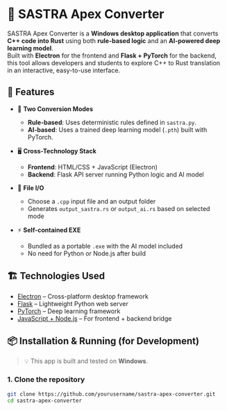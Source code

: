 # 🚀 SASTRA Apex Converter

SASTRA Apex Converter is a **Windows desktop application** that converts **C++ code into Rust** using both **rule-based logic** and an **AI-powered deep learning model**.  
Built with **Electron** for the frontend and **Flask + PyTorch** for the backend, this tool allows developers and students to explore C++ to Rust translation in an interactive, easy-to-use interface.

## 🧠 Features

- 🔄 **Two Conversion Modes**
  - **Rule-based**: Uses deterministic rules defined in `sastra.py`.
  - **AI-based**: Uses a trained deep learning model (`.pth`) built with PyTorch.

- 🖥️ **Cross-Technology Stack**
  - **Frontend**: HTML/CSS + JavaScript (Electron)
  - **Backend**: Flask API server running Python logic and AI model

- 📁 **File I/O**
  - Choose a `.cpp` input file and an output folder
  - Generates `output_sastra.rs` or `output_ai.rs` based on selected mode

- ⚡ **Self-contained EXE**
  - Bundled as a portable `.exe` with the AI model included
  - No need for Python or Node.js after build

## 🏗️ Technologies Used

- [Electron](https://www.electronjs.org/) – Cross-platform desktop framework
- [Flask](https://flask.palletsprojects.com/) – Lightweight Python web server
- [PyTorch](https://pytorch.org/) – Deep learning framework
- [JavaScript + Node.js](https://nodejs.org/) – For frontend + backend bridge


## 📦 Installation & Running (for Development)

> 💡 This app is built and tested on **Windows**.

### 1. Clone the repository
```bash
git clone https://github.com/yourusername/sastra-apex-converter.git
cd sastra-apex-converter
